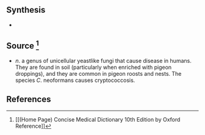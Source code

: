 ## Synthesis
- 
## Source [^1]
- $n$. a genus of unicellular yeastlike fungi that cause disease in humans. They are found in soil (particularly when enriched with pigeon droppings), and they are common in pigeon roosts and nests. The species $C$. neoformans causes cryptococcosis.
## References

[^1]: [[(Home Page) Concise Medical Dictionary 10th Edition by Oxford Reference]]